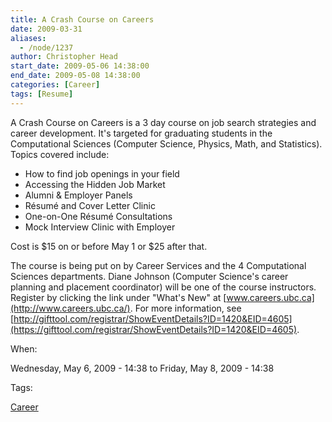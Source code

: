 ```yaml
---
title: A Crash Course on Careers
date: 2009-03-31
aliases:
  - /node/1237
author: Christopher Head
start_date: 2009-05-06 14:38:00
end_date: 2009-05-08 14:38:00
categories: [Career]
tags: [Resume]
---
```


A Crash Course on Careers is a 3 day course on job search strategies and career development. It's targeted for graduating students in the Computational Sciences (Computer Science, Physics, Math, and Statistics). Topics covered include:

- How to find job openings in your field
- Accessing the Hidden Job Market
- Alumni & Employer Panels
- Résumé and Cover Letter Clinic
- One-on-One Résumé Consultations
- Mock Interview Clinic with Employer

Cost is $15 on or before May 1 or $25 after that.

The course is being put on by Career Services and the 4 Computational Sciences departments. Diane Johnson (Computer Science's career planning and placement coordinator) will be one of the course instructors. Register by clicking the link under "What's New" at [www.careers.ubc.ca](http://www.careers.ubc.ca/). For more information, see [http://gifttool.com/registrar/ShowEventDetails?ID=1420&EID=4605](https://gifttool.com/registrar/ShowEventDetails?ID=1420&EID=4605).

When:

Wednesday, May 6, 2009 - 14:38 to Friday, May 8, 2009 - 14:38

Tags:

[Career](/career)
